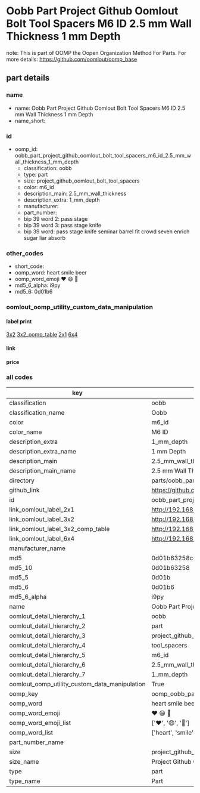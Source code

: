 # Oobb Part Project Github Oomlout Bolt Tool Spacers M6 ID 2.5 mm Wall Thickness 1 mm Depth  

note: This is part of OOMP the Oopen Organization Method For Parts. For more details: https://github.com/oomlout/oomp_base

##  part details
  







### name
* name: Oobb Part Project Github Oomlout Bolt Tool Spacers M6 ID 2.5 mm Wall Thickness 1 mm Depth
* name_short: 
### id
* oomp_id: oobb_part_project_github_oomlout_bolt_tool_spacers_m6_id_2.5_mm_wall_thickness_1_mm_depth
  * classification: oobb
  * type: part
  * size: project_github_oomlout_bolt_tool_spacers
  * color: m6_id
  * description_main: 2.5_mm_wall_thickness
  * description_extra: 1_mm_depth
  * manufacturer: 
  * part_number: 
  * bip 39 word 2: pass stage
  * bip 39 word 3: pass stage knife
  * bip 39 word: pass stage knife seminar barrel fit crowd seven enrich sugar liar absorb

### other_codes
* short_code: 
* oomp_word: heart smile beer
* oomp_word_emoji :heart: :smile: :beer:
* md5_6_alpha: i9py
* md5_6: 0d01b6






### oomlout_oomp_utility_custom_data_manipulation
#### label print
[3x2](http://192.168.1.245:1112/?label=oomp%20i9py)
[3x2_oomp_table](http://192.168.1.108:1112/?label=oomp%20i9py)
[2x1](http://192.168.1.242:1112/?label=oomp%20i9py)
[6x4](http://192.168.1.55:1112/?label=oomp%20i9py)    

#### link

                              

#### price







### all codes 
| key | value |  
| --- | --- |  
| classification | oobb |  
| classification_name | Oobb |  
| color | m6_id |  
| color_name | M6 ID |  
| description_extra | 1_mm_depth |  
| description_extra_name | 1 mm Depth |  
| description_main | 2.5_mm_wall_thickness |  
| description_main_name | 2.5 mm Wall Thickness |  
| directory | parts/oobb_part_project_github_oomlout_bolt_tool_spacers_m6_id_2.5_mm_wall_thickness_1_mm_depth |  
| github_link | https://github.com/oomlout/oomlout_oomp_part_src/tree/main/parts/oobb_part_project_github_oomlout_bolt_tool_spacers_m6_id_2.5_mm_wall_thickness_1_mm_depth |  
| id | oobb_part_project_github_oomlout_bolt_tool_spacers_m6_id_2.5_mm_wall_thickness_1_mm_depth |  
| link_oomlout_label_2x1 | http://192.168.1.242:1112/?label=oomp%20i9py |  
| link_oomlout_label_3x2 | http://192.168.1.245:1112/?label=oomp%20i9py |  
| link_oomlout_label_3x2_oomp_table | http://192.168.1.108:1112/?label=oomp%20i9py |  
| link_oomlout_label_6x4 | http://192.168.1.55:1112/?label=oomp%20i9py |  
| manufacturer_name |  |  
| md5 | 0d01b63258c4a6895f096c38f7750d05 |  
| md5_10 | 0d01b63258 |  
| md5_5 | 0d01b |  
| md5_6 | 0d01b6 |  
| md5_6_alpha | i9py |  
| name | Oobb Part Project Github Oomlout Bolt Tool Spacers M6 ID 2.5 mm Wall Thickness 1 mm Depth |  
| oomlout_detail_hierarchy_1 | oobb |  
| oomlout_detail_hierarchy_2 | part |  
| oomlout_detail_hierarchy_3 | project_github_bolt |  
| oomlout_detail_hierarchy_4 | tool_spacers |  
| oomlout_detail_hierarchy_5 | m6_id |  
| oomlout_detail_hierarchy_6 | 2.5_mm_wall_thickness |  
| oomlout_detail_hierarchy_7 | 1_mm_depth |  
| oomlout_oomp_utility_custom_data_manipulation | True |  
| oomp_key | oomp_oobb_part_project_github_oomlout_bolt_tool_spacers_m6_id_2.5_mm_wall_thickness_1_mm_depth |  
| oomp_word | heart smile beer |  
| oomp_word_emoji | :heart: :smile: :beer: |  
| oomp_word_emoji_list | [':heart:', ':smile:', ':beer:'] |  
| oomp_word_list | ['heart', 'smile', 'beer'] |  
| part_number_name |  |  
| size | project_github_oomlout_bolt_tool_spacers |  
| size_name | Project Github Oomlout Bolt Tool Spacers |  
| type | part |  
| type_name | Part |  
